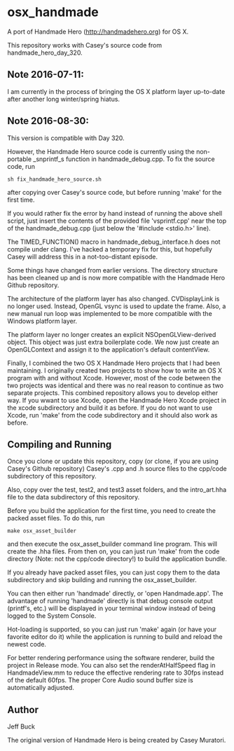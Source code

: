 osx_handmade
============

A port of Handmade Hero (http://handmadehero.org) for OS X.

This repository works with Casey's source code from handmade_hero_day_320.


Note 2016-07-11:
----------------
I am currently in the process of bringing the OS X platform layer up-to-date
after another long winter/spring hiatus.


Note 2016-08-30:
----------------
This version is compatible with Day 320.

However, the Handmade Hero source code is currently using the
non-portable _snprintf_s function in handmade_debug.cpp.
To fix the source code, run

    sh fix_handmade_hero_source.sh

after copying over Casey's source code, but before running 'make'
for the first time.

If you would rather fix the error by hand instead of running the above
shell script, just insert the contents of the provided file 'vsprintf.cpp'
near the top of the handmade_debug.cpp (just below the '#include <stdio.h>' line).

The TIMED_FUNCTION() macro in handmade_debug_interface.h does not compile
under clang. I've hacked a temporary fix for this, but hopefully Casey
will address this in a not-too-distant episode.

Some things have changed from earlier versions. The directory
structure has been cleaned up and is now more compatible with
the Handmade Hero Github repository.

The architecture of the platform layer has also changed. CVDisplayLink
is no longer used. Instead, OpenGL vsync is used to update the frame.
Also, a new manual run loop was implemented to be more compatible with
the Windows platform layer.

The platform layer no longer creates an explicit NSOpenGLView-derived object.
This object was just extra boilerplate code. We now just create an OpenGLContext
and assign it to the application's default contentView.

Finally, I combined the two OS X Handmade Hero projects that I had been
maintaining. I originally created two projects to show how to write an OS X
program with and without Xcode. However, most of the code between the
two projects was identical and there was no real reason to continue
as two separate projects. This combined repository allows you to develop
either way. If you wwant to use Xcode, open the Handmade Hero Xcode
project in the xcode subdirectory and build it as before. If you do not
want to use Xcode, run 'make' from the code subdirectory and it should
also work as before.


Compiling and Running
---------------------

Once you clone or update this repository, copy (or clone, if you are
using Casey's Github repository) Casey's .cpp
and .h source files to the cpp/code subdirectory of this repository.

Also, copy over the test, test2, and test3 asset folders, and the 
intro_art.hha file to the data subdirectory of this repository.

Before you build the application for the first time, you need to
create the packed asset files. To do this, run

    make osx_asset_builder

and then execute the osx_asset_builder command line program. This will
create the .hha files. From then on, you can just run 'make' from the code
directory (Note: not the cpp/code directory!) to build the application bundle.

If you already have packed asset files, you can just copy them to the data
subdirectory and skip building and running the osx_asset_builder.

You can then either run 'handmade' directly, or 'open Handmade.app'.
The advantage of running 'handmade' directly is that debug console output 
(printf's, etc.) will be displayed in your terminal window instead
of being logged to the System Console.

Hot-loading is supported, so you can just run 'make' again (or have your
favorite editor do it) while the application is running to build and
reload the newest code.

For better rendering performance using the software renderer, build
the project in Release mode. You can also set the renderAtHalfSpeed
flag in HandmadeView.mm to reduce the effective rendering rate to 30fps
instead of the default 60fps. The proper Core Audio sound buffer size
is automatically adjusted.


Author
------
Jeff Buck

The original version of Handmade Hero is being created by Casey Muratori.

